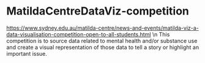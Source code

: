 # MatildaCentreDataViz-competition
https://www.sydney.edu.au/matilda-centre/news-and-events/matilda-viz-a-data-visualisation-competition-open-to-all-students.html
\n
This competition is to source data related to mental health and/or substance use and create a visual representation of those data to tell a story or highlight an important issue.
